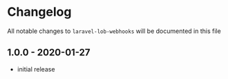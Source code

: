# Changelog

All notable changes to `laravel-lob-webhooks` will be documented in this file

## 1.0.0 - 2020-01-27

- initial release
